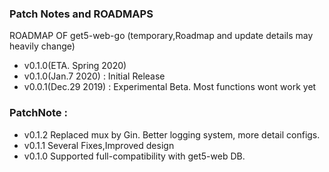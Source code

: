 ### Patch Notes and ROADMAPS

ROADMAP OF get5-web-go (temporary,Roadmap and update details may heavily change)  
- v0.1.0(ETA. Spring 2020)
- v0.1.0(Jan.7 2020) : Initial Release  
- v0.0.1(Dec.29 2019) : Experimental Beta. Most functions wont work yet  

### PatchNote : 
- v0.1.2 Replaced mux by Gin. Better logging system, more detail configs.
- v0.1.1 Several Fixes,Improved design  
- v0.1.0 Supported full-compatibility with get5-web DB.